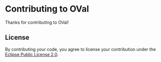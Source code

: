 # Contributing to OVal

Thanks for contributing to OVal!

## License

By contributing your code, you agree to license your contribution under the [Eclipse Public License 2.0](LICENSE.txt).
